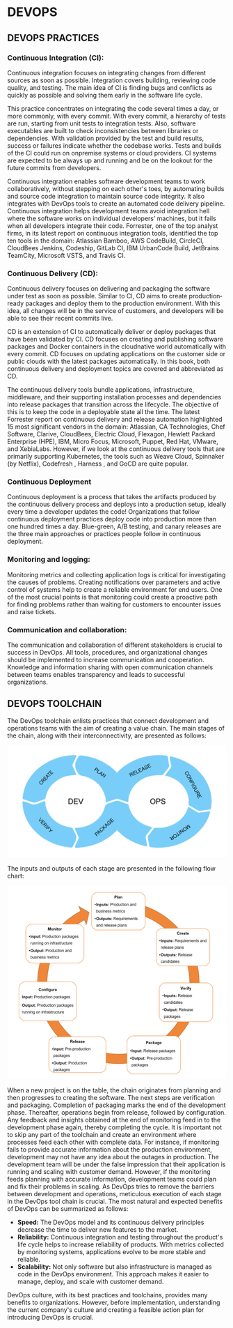 # DEVOPS

## DEVOPS PRACTICES

### Continuous Integration (CI):

Continuous integration focuses on integrating changes from different sources as soon as possible. Integration covers building, reviewing code quality, and testing. The main idea of CI is finding bugs and conflicts as quickly as possible and solving them early in the software life cycle.

This practice concentrates on integrating the code several times a day, or more commonly, with every commit. With every commit, a hierarchy of tests are run, starting from unit tests to integration tests. Also, software executables are built to check inconsistencies between libraries or dependencies. With validation provided by the test and build results, success or failures indicate whether the codebase works. Tests and builds of the CI could run on on­premise systems or cloud providers. CI systems are expected to be always up and running and be on the lookout for the future commits from developers.

Continuous integration enables software development teams to work collaboratively, without stepping on each other's toes, by automating builds and source code integration to maintain source code integrity. It also integrates with DevOps tools to create an automated code delivery pipeline. Continuous integration helps development teams avoid integration hell where the software works on individual developers’ machines, but it fails when all developers integrate their code. Forrester, one of the top analyst firms, in its latest report on continuous integration tools, identified the top ten tools in the domain: Atlassian Bamboo, AWS CodeBuild, CircleCI, CloudBees Jenkins, Codeship, GitLab CI, IBM UrbanCode Build, JetBrains TeamCity, Microsoft VSTS, and Travis CI.

### Continuous Delivery (CD):

Continuous delivery focuses on delivering and packaging the software under test as soon as possible. Similar to CI, CD aims to create production­ready packages and deploy them to the production environment. With this idea, all changes will be in the service of customers, and developers will be able to see their recent commits live.

CD is an extension of CI to automatically deliver or deploy packages that have been validated by CI. CD focuses on creating and publishing software packages and Docker containers in the cloudnative world automatically with every commit. CD focuses on updating applications on the customer side or public clouds with the latest packages automatically. In this book, both continuous delivery and deployment topics are covered and abbreviated as CD.

The continuous delivery tools bundle applications, infrastructure, middleware, and their supporting installation processes and dependencies into release packages that transition across the lifecycle. The objective of this is to keep the code in a deployable state all the time. The latest Forrester report on continuous delivery and release automation highlighted 15 most significant vendors in the domain: Atlassian, CA Technologies, Chef Software, Clarive, CloudBees, Electric Cloud, Flexagon, Hewlett Packard Enterprise (HPE), IBM, Micro Focus, Microsoft, Puppet, Red Hat, VMware, and XebiaLabs. However, if we look at the continuous delivery tools that are primarily supporting Kubernetes, the tools such as Weave Cloud, Spinnaker (by Netflix), Codefresh , Harness , and GoCD are quite popular.

### Continuous Deployment

Continuous deployment is a process that takes the artifacts produced by the continuous delivery process and deploys into a production setup, ideally every time a developer updates the code! Organizations that follow continuous deployment practices deploy code into production more than one hundred times a day. Blue-green, A/B testing, and canary releases are the three main approaches or practices people follow in continuous deployment.

### Monitoring and logging:

Monitoring metrics and collecting application logs is critical for investigating the causes of problems. Creating notifications over parameters and active control of systems help to create a reliable environment for end users. One of the most crucial points is that monitoring could create a proactive path for finding problems rather than waiting for customers to encounter issues and raise tickets.

### Communication and collaboration:

The communication and collaboration of different stakeholders is crucial to success in DevOps. All tools, procedures, and organizational changes should be implemented to increase communication and cooperation. Knowledge and information sharing with open communication channels between teams enables transparency and leads to successful organizations.

## DEVOPS TOOLCHAIN

The DevOps toolchain enlists practices that connect development and operations teams with the aim of creating a value chain. The main stages of the chain, along with their interconnectivity, are presented as follows:

![The DevOps toolchain](./Images/DevOps/The%20DevOps%20toolchain.png "The DevOps toolchain")

The inputs and outputs of each stage are presented in the following flow chart:

![Detailed steps of the DevOps toolchain](./Images/DevOps/Detailed%20steps%20of%20the%20DevOps%20toolchain.png "Detailed steps of the DevOps toolchain")

When a new project is on the table, the chain originates from planning and then progresses to creating the software. The next steps are verification and packaging. Completion of packaging marks the end of the development phase. Thereafter, operations begin from release, followed by configuration. Any feedback and insights obtained at the end of monitoring feed in to the development phase again, thereby completing the cycle. It is important not to skip any part of the toolchain and create an environment where processes feed each other with complete data. For instance, if monitoring fails to provide accurate information about the production environment, development may not have any idea about the outages in production. The development team will be under the false impression that their application is running and scaling with customer demand. However, if the monitoring feeds planning with accurate information, development teams could plan and fix their problems in scaling. As DevOps tries to remove the barriers between development and operations, meticulous execution of each stage in the DevOps tool chain is crucial. The most natural and expected benefits of DevOps can be summarized as follows:

- **Speed:** The DevOps model and its continuous delivery principles decrease the time to deliver new features to the market.
- **Reliability:** Continuous integration and testing throughout the product's life cycle helps to increase reliability of products. With metrics collected by monitoring systems, applications evolve to be more stable and reliable.
- **Scalability:** Not only software but also infrastructure is managed as code in the DevOps environment. This approach makes it easier to manage, deploy, and scale with customer demand.

DevOps culture, with its best practices and toolchains, provides many benefits to organizations. However, before implementation, understanding the current company's culture and creating a feasible action plan for introducing DevOps is crucial.
